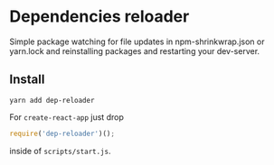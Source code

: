 # Dependencies reloader

Simple package watching for file updates in npm-shrinkwrap.json or
yarn.lock and reinstalling packages and restarting your dev-server.

## Install

```
yarn add dep-reloader
```

For `create-react-app` just drop

```javascript
require('dep-reloader')();
```

inside of `scripts/start.js`.
